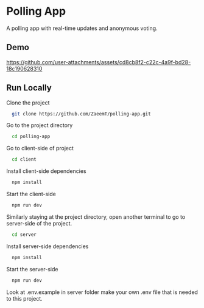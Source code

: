 
# Polling App

A polling app with real-time updates and anonymous voting. 

## Demo

https://github.com/user-attachments/assets/cd8cb8f2-c22c-4a9f-bd28-18c190628310

## Run Locally

Clone the project

```bash
  git clone https://github.com/ZaeemT/polling-app.git
```

Go to the project directory

```bash
  cd polling-app
```

Go to client-side of project

```bash
  cd client
```

Install client-side dependencies

```bash
  npm install
```

Start the client-side

```bash
  npm run dev
```

Similarly staying at the project directory, open another terminal to go to server-side of the project.
```bash
  cd server
```

Install server-side dependencies

```bash
  npm install
```

Start the server-side

```bash
  npm run dev
```

Look at .env.example in server folder make your own .env file that is needed to this project.
